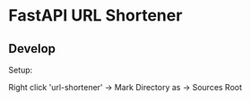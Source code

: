 # FastAPI URL Shortener

## Develop

Setup:

Right click 'url-shortener' -> Mark Directory as -> Sources Root
